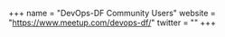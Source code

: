 +++
name = "DevOps-DF Community Users"
website = "https://www.meetup.com/devops-df/"
twitter = ""
+++